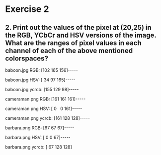 # Exercise 2

## 2. Print out the values of the pixel at (20,25) in the RGB, YCbCr and HSV versions of the image. What are the ranges of pixel values in each channel of each of the above mentioned colorspaces?


baboon.jpg RGB: [102 165 156]-----

baboon.jpg HSV: [ 34  97 165]-----

baboon.jpg ycrcb: [155 129  98]-----

cameraman.png RGB: [161 161 161]-----

cameraman.png HSV: [  0   0 161]-----

cameraman.png ycrcb: [161 128 128]-----

barbara.png RGB: [67 67 67]-----

barbara.png HSV: [ 0  0 67]-----

barbara.png ycrcb: [ 67 128 128]
